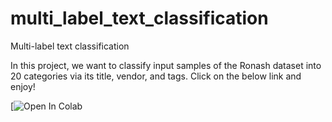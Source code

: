 # multi_label_text_classification
Multi-label text classification


In this project, we want to classify input samples of the Ronash dataset into 20 categories via its title, vendor, and tags. Click on the below link and enjoy!

[![Open In Colab](https://colab.research.google.com/github/Arj9978/multi_label_text_classification/blob/main/multi_label_text_classification.ipynb#scrollTo=E3uoiCiW5iwR)
